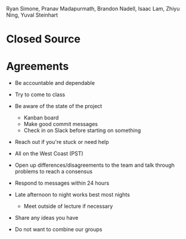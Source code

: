 Ryan Simone, Pranav Madapurmath, Brandon Nadell, Isaac Lam, Zhiyu Ning, Yuval Steinhart

# Closed Source 

# Agreements

- Be accountable and dependable
- Try to come to class
- Be aware of the state of the project

  - Kanban board
  - Make good commit messages
  - Check in on Slack before starting on something

- Reach out if you're stuck or need help
- All on the West Coast (PST)
- Open up differences/disagreements to the team and talk through problems to reach a consensus
- Respond to messages within 24 hours
- Late afternoon to night works best most nights
  - Meet outside of lecture if necessary
- Share any ideas you have
- Do not want to combine our groups
